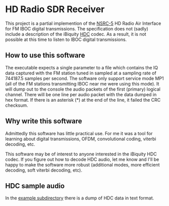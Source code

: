 # HD Radio SDR Receiver

This project is a partial implemention of the [NSRC-5](http://nrscstandards.org/NRSC-5-C.asp) HD Radio Air Interface for FM IBOC digital transmissions.  The specification does not (sadly) include a description of the iBiquity [HDC](https://en.wikipedia.org/wiki/High-Definition_Coding) codec.  As a result, it is not possible at this time to listen to IBOC digital transmissions.

## How to use this software

The executable expects a single parameter to a file which contains the IQ data captured with the FM station tuned in sampled at a sampling rate of 744187.5 samples per second.  The software only support service mode MP1 (all of the FM stations transmitting IBOC near me were using this mode).  It will dump out to the console the audio packets of the first (primary) logical channel.  There will be one line per audio packet with the data dumped in hex format.  If there is an asterisk (*) at the end of the line, it failed the CRC checksum.

## Why write this software

Admittedly this software has little practical use.  For me it was a tool for learning about digital transmissions, OFDM, convolutional coding, viterbi decoding, etc.

This software may be of interest to anyone interested in the iBiquity HDC codec.  If you figure out how to decode HDC audio, let me know and I'll be happy to make the software more robust (additional modes, more efficient decoding, soft viterbi decoding, etc).

## HDC sample audio

In the [example subdirectory](example/README.md) there is a dump of HDC data in text format.

